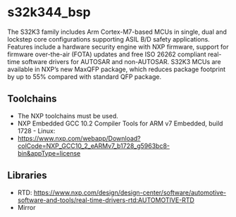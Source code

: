 # s32k344_bsp

The S32K3 family includes Arm Cortex-M7-based MCUs in single, dual and lockstep core configurations
supporting ASIL B/D safety applications. Features include a hardware security engine with NXP firmware,
support for firmware over-the-air (FOTA) updates and free ISO 26262 compliant real-time software
drivers for AUTOSAR and non-AUTOSAR. S32K3 MCUs are available in NXP’s new MaxQFP package, which
reduces package footprint by up to 55% compared with standard QFP package.

## Toolchains

* The NXP toolchains must be used.
* NXP Embedded GCC 10.2 Compiler Tools for ARM v7 Embedded, build 1728 - Linux:
* https://www.nxp.com/webapp/Download?colCode=NXP_GCC10_2_eARMv7_b1728_g5963bc8-bin&appType=license

## Libraries

* RTD: https://www.nxp.com/design/design-center/software/automotive-software-and-tools/real-time-drivers-rtd:AUTOMOTIVE-RTD
* Mirror
